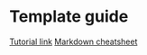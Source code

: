 <!-- Intro -->
# Template guide

<!-- Useful links -->
[Tutorial link](https://realpython.com/flask-connexion-rest-api)
[Markdown cheatsheet](https://www.markdownguide.org/cheat-sheet)